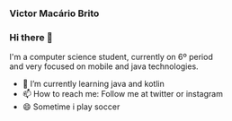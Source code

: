 
### Victor Macário Brito
### Hi there 👋

I'm a computer science student, currently on 6º period <br> 
and very focused on mobile and java technologies.

- 🌱 I’m currently learning java and kotlin
- 📫 How to reach me: Follow me at twitter or instagram
- 😄 Sometime i play soccer


